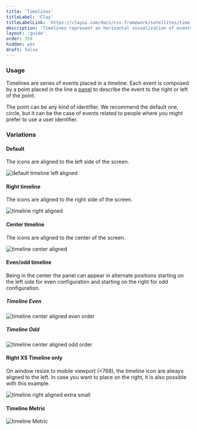 ```yaml
---
title: 'Timelines'
titleLabel: 'Clay'
titleLabelLink: 'https://clayui.com/docs/css-framework/satellites/timelines.html'
description: 'Timelines represent an horizontal visualization of events along the time.'
layout: 'guide'
order: 359
hidden: yes
draft: false
---
```


### Usage

Timelines are series of events placed in a timeline. Each event is composed by a point placed in the line a [panel](../panel) to describe the event to the right or left of the point.

The point can be any kind of identifier. We recommend the default one, circle, but it can be the case of events related to people where you might prefer to use a user identifier.

### Variations

#### Default

The icons are aligned to the left side of the screen.

![default timeline left aligned](/images/lexicon/TimelineDefault.jpg)

#### Right timeline

The icons are aligned to the right side of the screen.

![timeline right aligned](/images/lexicon/TimelineRightNew.jpg)

#### Center timeline

The icons are aligned to the center of the screen.

![timeline center aligned](/images/lexicon/TimelineCenter.jpg)

#### Even/odd timeline

Being in the center the panel can appear in alternate positions starting on the left side for even configuration and starting on the right for odd configuration.

##### **Timeline Even**

![timeline center aligned even order](/images/lexicon/TimelineCenterEven.jpg)

##### **Timeline Odd**

![timeline center aligned odd order](/images/lexicon/TimelineCenterOdd.jpg)

#### Right XS Timeline only

On window resize to mobile viewport (<768), the timeline icon are always aligned to the left. In case you want to place on the right, it is also possible with this example.

![timeline right aligned extra small ](/images/lexicon/TimelineCenterRightXSOnly.jpg)

#### Timeline Metric

![timeline Metric ](/images/lexicon/timelineMetrics.jpg)
